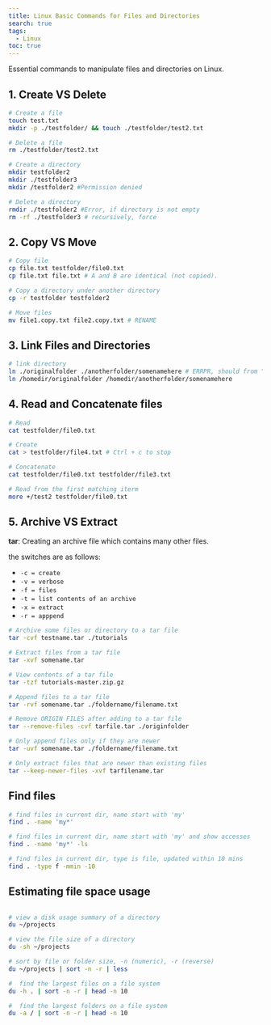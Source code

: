 ```yaml
---
title: Linux Basic Commands for Files and Directories
search: true
tags: 
  - Linux
toc: true
---
```


Essential commands to manipulate files and directories on Linux.

## 1. Create VS Delete

```bash
# Create a file
touch test.txt
mkdir -p ./testfolder/ && touch ./testfolder/test2.txt

# Delete a file
rm ./testfolder/test2.txt

# Create a directory
mkdir testfolder2
mkdir ./testfolder3
mkdir /testfolder2 #Permission denied

# Delete a directory
rmdir ./testfolder2 #Error, if directory is not empty
rm -rf ./testfolder3 # recursively, force
```

## 2. Copy VS Move

```bash
# Copy file
cp file.txt testfolder/file0.txt
cp file.txt file.txt # A and B are identical (not copied).

# Copy a directory under another directory
cp -r testfolder testfolder2

# Move files
mv file1.copy.txt file2.copy.txt # RENAME
```

## 3. Link Files and Directories

```bash
# link directory
ln ./originalfolder ./anotherfolder/somenamehere # ERRPR, should from "/" root folder
ln /homedir/originalfolder /homedir/anotherfolder/somenamehere
```

## 4. Read and Concatenate files

```bash
# Read
cat testfolder/file0.txt

# Create
cat > testfolder/file4.txt # Ctrl + c to stop

# Concatenate
cat testfolder/file0.txt testfolder/file3.txt

# Read from the first matching iterm
more +/test2 testfolder/file0.txt
```

## 5. Archive VS Extract

**tar**: Creating an archive file which contains many other files.

the switches are as follows:

- `-c = create`
- `-v = verbose`
- `-f = files`
- `-t = list contents of an archive`
- `-x = extract`
- `-r = apppend`

```bash
# Archive some files or directory to a tar file
tar -cvf testname.tar ./tutorials

# Extract files from a tar file
tar -xvf somename.tar

# View contents of a tar file
tar -tzf tutorials-master.zip.gz

# Append files to a tar file
tar -rvf somename.tar ./foldername/filename.txt

# Remove ORIGIN FILES after adding to a tar file
tar --remove-files -cvf tarfile.tar ./originfolder

# Only append files only if they are newer
tar -uvf somename.tar ./foldername/filename.txt

# Only extract files that are newer than existing files
tar --keep-newer-files -xvf tarfilename.tar
```

## Find files

```bash
# find files in current dir, name start with 'my'
find . -name 'my*'

# find files in current dir, name start with 'my' and show accesses
find . -name 'my*' -ls

# find files in current dir, type is file, updated within 10 mins
find . -type f -mmin -10
```

## Estimating file space usage

```bash

# view a disk usage summary of a directory
du ~/projects

# view the file size of a directory
du -sh ~/projects

# sort by file or folder size, -n (numeric), -r (reverse) 
du ~/projects | sort -n -r | less

#  find the largest files on a file system
du -h . | sort -n -r | head -n 10

#  find the largest folders on a file system
du -a / | sort -n -r | head -n 10
```

